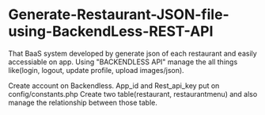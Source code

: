 # Generate-Restaurant-JSON-file-using-BackendLess-REST-API
That BaaS system developed by generate json of each restaurant and easily accessiable on app. Using "BACKENDLESS API" manage the all things like(login, logout, update profile, upload images/json).

Create account on Backendless. App_id and Rest_api_key put on config/constants.php
Create two table(restaurant, restaurantmenu) and also manage the relationship between those table.

